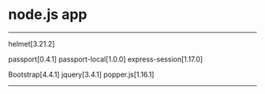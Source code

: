# node.js app

---

helmet[3.21.2]

passport[0.4.1]
passport-local[1.0.0]
express-session[1.17.0]

Bootstrap[4.4.1]
jquery[3.4.1]
popper.js[1.16.1]

---